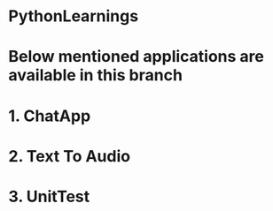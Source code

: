 # PythonLearnings
# Below mentioned applications are available in this branch

# 1. ChatApp
# 2. Text To Audio
# 3. UnitTest